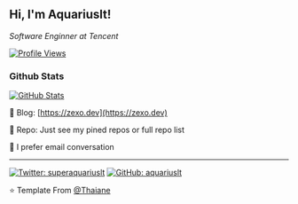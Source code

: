 <h2> Hi, I'm Aquariuslt! </h2>
<p><em>Software Enginner at Tencent</em></p>


[![Profile Views](https://komarev.com/ghpvc/?username=aquariuslt)](https://github.com/aquariuslt)


  
### Github Stats

[![GitHub Stats](https://github-readme-stats.vercel.app/api?username=aquariuslt&show_icons=true&count_private=true)](https://github.com/aquariuslt)


:notebook_with_decorative_cover: Blog: [https://zexo.dev](https://zexo.dev)

:wrench: Repo: Just see my pined repos or full repo list

:postbox: I prefer email conversation


---



[![Twitter: superaquariuslt](https://img.shields.io/twitter/follow/superaquariuslt?style=social)](https://twitter.com/superaquariuslt)
[![GitHub: aquariuslt](https://img.shields.io/github/followers/aquariuslt?label=follow&style=social)](https://github.com/aquariuslt)

⭐️ Template From [@Thaiane](https://github.com/Thaiane)
